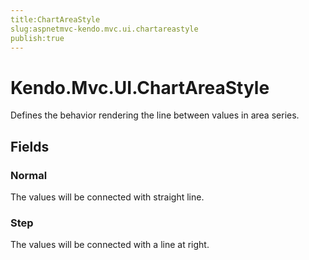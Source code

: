 ```yaml
---
title:ChartAreaStyle
slug:aspnetmvc-kendo.mvc.ui.chartareastyle
publish:true
---
```


# Kendo.Mvc.UI.ChartAreaStyle
Defines the behavior rendering the line between values in area series.

## Fields
### Normal
The values will be connected with straight line.
### Step
The values will be connected with a line at right.




 
